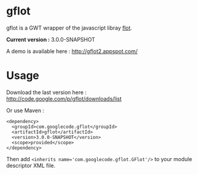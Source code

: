 gflot
=====
gflot is a GWT wrapper of the javascript libray [flot](http://www.flotcharts.org/).

**Current version :** 3.0.0-SNAPSHOT

A demo is available here : http://gflot2.appspot.com/

Usage
=====
Download the last version here : http://code.google.com/p/gflot/downloads/list

Or use Maven :

    <dependency>
      <groupId>com.googlecode.gflot</groupId>
      <artifactId>gflot</artifactId>
      <version>3.0.0-SNAPSHOT</version>
      <scope>provided</scope>
    </dependency>

Then add `<inherits name='com.googlecode.gflot.GFlot'/>` to your module descriptor XML file.
